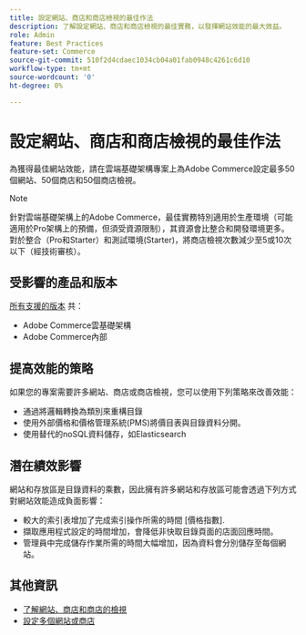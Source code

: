 ```yaml
---
title: 設定網站、商店和商店檢視的最佳作法
description: 了解設定網站、商店和商店檢視的最佳實務，以發揮網站效能的最大效益。
role: Admin
feature: Best Practices
feature-set: Commerce
source-git-commit: 510f2d4cdaec1034cb04a01fab0948c4261c6d10
workflow-type: tm+mt
source-wordcount: '0'
ht-degree: 0%

---
```



# 設定網站、商店和商店檢視的最佳作法

為獲得最佳網站效能，請在雲端基礎架構專案上為Adobe Commerce設定最多50個網站、50個商店和50個商店檢視。

>[!NOTE]
>
>針對雲端基礎架構上的Adobe Commerce，最佳實務特別適用於生產環境（可能適用於Pro架構上的預備，但須受資源限制），其資源會比整合和開發環境更多。 對於整合（Pro和Starter）和測試環境(Starter)，將商店檢視次數減少至5或10次以下（經技術審核）。

## 受影響的產品和版本

[所有支援的版本](../../../release/versions.md) 共：

- Adobe Commerce雲基礎架構
- Adobe Commerce內部

## 提高效能的策略

如果您的專案需要許多網站、商店或商店檢視，您可以使用下列策略來改善效能：

- 通過將邏輯轉換為類別來重構目錄
- 使用外部價格和價格管理系統(PMS)將價目表與目錄資料分開。
- 使用替代的noSQL資料儲存，如Elasticsearch

## 潛在績效影響

網站和存放區是目錄資料的乘數，因此擁有許多網站和存放區可能會透過下列方式對網站效能造成負面影響：

- 較大的索引表增加了完成索引操作所需的時間 [價格指數].
- 擷取應用程式設定的時間增加，會降低非快取目錄頁面的店面回應時間。
- 管理員中完成儲存作業所需的時間大幅增加，因為資料會分別儲存至每個網站。


## 其他資訊

- [了解網站、商店和商店的檢視](https://devdocs.magento.com/cloud/configure/configure-best-practices.html#sites)
- [設定多個網站或商店](https://devdocs.magento.com/cloud/project/project-multi-sites.html)


